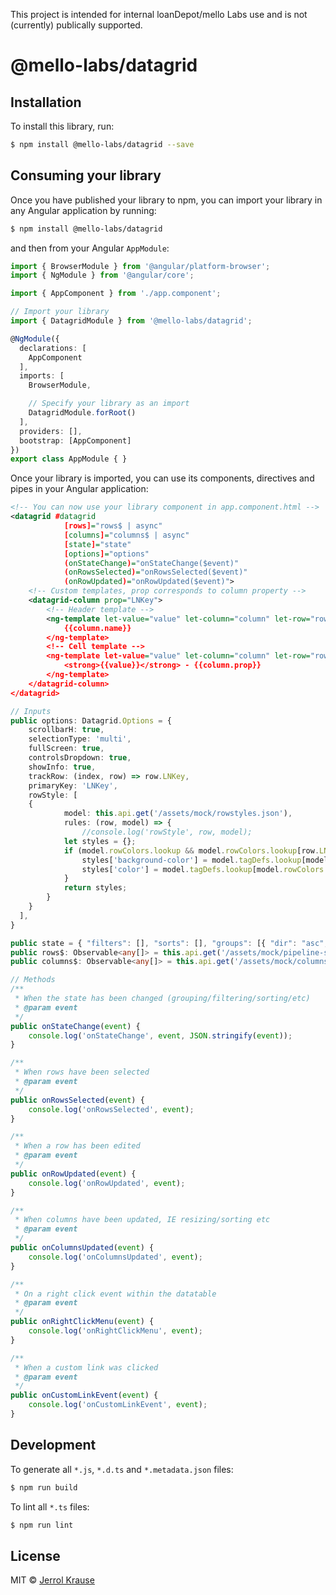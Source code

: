 This project is intended for internal loanDepot/mello Labs use and is not (currently) publically supported. 

# @mello-labs/datagrid

## Installation

To install this library, run:

```bash
$ npm install @mello-labs/datagrid --save
```

## Consuming your library

Once you have published your library to npm, you can import your library in any Angular application by running:

```bash
$ npm install @mello-labs/datagrid
```

and then from your Angular `AppModule`:

```typescript
import { BrowserModule } from '@angular/platform-browser';
import { NgModule } from '@angular/core';

import { AppComponent } from './app.component';

// Import your library
import { DatagridModule } from '@mello-labs/datagrid';

@NgModule({
  declarations: [
    AppComponent
  ],
  imports: [
    BrowserModule,

    // Specify your library as an import
    DatagridModule.forRoot()
  ],
  providers: [],
  bootstrap: [AppComponent]
})
export class AppModule { }
```

Once your library is imported, you can use its components, directives and pipes in your Angular application:

```xml
<!-- You can now use your library component in app.component.html -->
<datagrid #datagrid
            [rows]="rows$ | async"
            [columns]="columns$ | async"
            [state]="state"
            [options]="options"
            (onStateChange)="onStateChange($event)"
            (onRowsSelected)="onRowsSelected($event)"
            (onRowUpdated)="onRowUpdated($event)">
    <!-- Custom templates, prop corresponds to column property -->
    <datagrid-column prop="LNKey">
        <!-- Header template -->
        <ng-template let-value="value" let-column="column" let-row="row" datagrid-header-template>
            {{column.name}}
        </ng-template>
        <!-- Cell template -->
        <ng-template let-value="value" let-column="column" let-row="row" datagrid-cell-template>
            <strong>{{value}}</strong> - {{column.prop}}
        </ng-template>
    </datagrid-column>
</datagrid>
```

```typescript
// Inputs
public options: Datagrid.Options = {
    scrollbarH: true,
    selectionType: 'multi',
    fullScreen: true,
    controlsDropdown: true,
    showInfo: true,
    trackRow: (index, row) => row.LNKey,
    primaryKey: 'LNKey',
    rowStyle: [
    {
            model: this.api.get('/assets/mock/rowstyles.json'),
            rules: (row, model) => {
                //console.log('rowStyle', row, model);
            let styles = {};
            if (model.rowColors.lookup && model.rowColors.lookup[row.LNKey] && model.rowColors.lookup[row.LNKey].tagDefId && model.tagDefs.lookup && model.tagDefs.lookup[model.rowColors.lookup[row.LNKey].tagDefId]) {
                styles['background-color'] = model.tagDefs.lookup[model.rowColors.lookup[row.LNKey].tagDefId].tagColor;
                styles['color'] = model.tagDefs.lookup[model.rowColors.lookup[row.LNKey].tagDefId].fontColor;
            }
            return styles;
        }
    }
  ],
}

public state = { "filters": [], "sorts": [], "groups": [{ "dir": "asc", "prop": "State" }] };
public rows$: Observable<any[]> = this.api.get('/assets/mock/pipeline-sm.json');
public columns$: Observable<any[]> = this.api.get('/assets/mock/columns-sm.json');

// Methods
/**
 * When the state has been changed (grouping/filtering/sorting/etc)
 * @param event
 */
public onStateChange(event) {
    console.log('onStateChange', event, JSON.stringify(event));
}

/**
 * When rows have been selected
 * @param event
 */
public onRowsSelected(event) {
    console.log('onRowsSelected', event);
}

/**
 * When a row has been edited
 * @param event
 */
public onRowUpdated(event) {
    console.log('onRowUpdated', event);
}

/**
 * When columns have been updated, IE resizing/sorting etc
 * @param event
 */
public onColumnsUpdated(event) {
    console.log('onColumnsUpdated', event);
}

/**
 * On a right click event within the datatable
 * @param event
 */
public onRightClickMenu(event) {
    console.log('onRightClickMenu', event);
}

/**
 * When a custom link was clicked
 * @param event
 */
public onCustomLinkEvent(event) {
    console.log('onCustomLinkEvent', event);
}

```

## Development

To generate all `*.js`, `*.d.ts` and `*.metadata.json` files:

```bash
$ npm run build
```

To lint all `*.ts` files:

```bash
$ npm run lint
```

## License

MIT © [Jerrol Krause](mailto:jerrolkrause@gmail.com)
